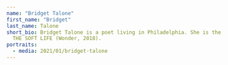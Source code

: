```yaml
---
name: "Bridget Talone"
first_name: "Bridget"
last_name: Talone
short_bio: Bridget Talone is a poet living in Philadelphia. She is the author
  THE SOFT LIFE (Wonder, 2018).
portraits:
  - media: 2021/01/bridget-talone
---
```

